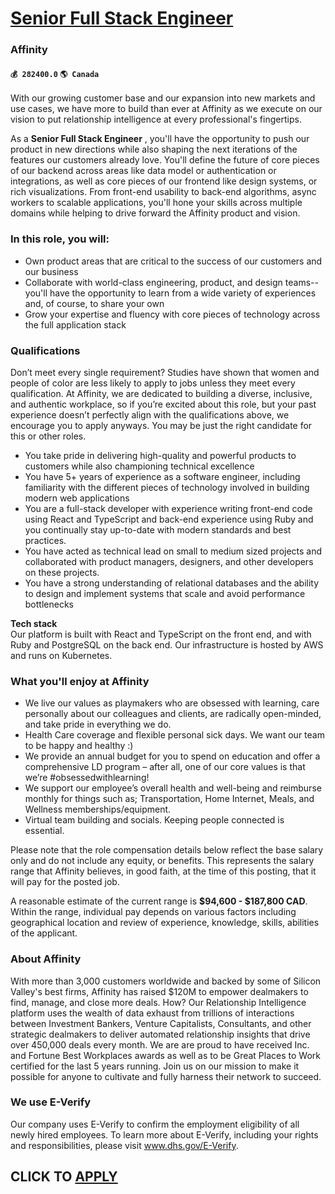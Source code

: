 # [Senior Full Stack Engineer](https://www.remotewlb.com/apply/senior-full-stack-engineer-83818)  
### Affinity  
#### `💰 282400.0` `🌎 Canada`  

With our growing customer base and our expansion into new markets and use cases, we have more to build than ever at Affinity as we execute on our vision to put relationship intelligence at every professional's fingertips.

As a **Senior Full Stack Engineer** , you'll have the opportunity to push our product in new directions while also shaping the next iterations of the features our customers already love. You'll define the future of core pieces of our backend across areas like data model or authentication or integrations, as well as core pieces of our frontend like design systems, or rich visualizations. From front-end usability to back-end algorithms, async workers to scalable applications, you'll hone your skills across multiple domains while helping to drive forward the Affinity product and vision.

### In this role, you will:

  * Own product areas that are critical to the success of our customers and our business
  * Collaborate with world-class engineering, product, and design teams--you'll have the opportunity to learn from a wide variety of experiences and, of course, to share your own
  * Grow your expertise and fluency with core pieces of technology across the full application stack

### Qualifications

Don’t meet every single requirement? Studies have shown that women and people of color are less likely to apply to jobs unless they meet every qualification. At Affinity, we are dedicated to building a diverse, inclusive, and authentic workplace, so if you’re excited about this role, but your past experience doesn’t perfectly align with the qualifications above, we encourage you to apply anyways. You may be just the right candidate for this or other roles.

  * You take pride in delivering high-quality and powerful products to customers while also championing technical excellence
  * You have 5+ years of experience as a software engineer, including familiarity with the different pieces of technology involved in building modern web applications
  * You are a full-stack developer with experience writing front-end code using React and TypeScript and back-end experience using Ruby and you continually stay up-to-date with modern standards and best practices.
  * You have acted as technical lead on small to medium sized projects and collaborated with product managers, designers, and other developers on these projects.
  * You have a strong understanding of relational databases and the ability to design and implement systems that scale and avoid performance bottlenecks

 **Tech stack**  
Our platform is built with React and TypeScript on the front end, and with Ruby and PostgreSQL on the back end. Our infrastructure is hosted by AWS and runs on Kubernetes.

### What you'll enjoy at Affinity

  * We live our values as playmakers who are obsessed with learning, care personally about our colleagues and clients, are radically open-minded, and take pride in everything we do.
  * Health Care coverage and flexible personal sick days. We want our team to be happy and healthy :)
  * We provide an annual budget for you to spend on education and offer a comprehensive LD program – after all, one of our core values is that we’re #obsessedwithlearning! 
  * We support our employee’s overall health and well-being and reimburse monthly for things such as; Transportation, Home Internet, Meals, and Wellness memberships/equipment.
  * Virtual team building and socials. Keeping people connected is essential.

Please note that the role compensation details below reflect the base salary only and do not include any equity, or benefits. This represents the salary range that Affinity believes, in good faith, at the time of this posting, that it will pay for the posted job.

A reasonable estimate of the current range is **$94,600 - $187,800 CAD**. Within the range, individual pay depends on various factors including geographical location and review of experience, knowledge, skills, abilities of the applicant.

### About Affinity

With more than 3,000 customers worldwide and backed by some of Silicon Valley's best firms, Affinity has raised $120M to empower dealmakers to find, manage, and close more deals. How? Our Relationship Intelligence platform uses the wealth of data exhaust from trillions of interactions between Investment Bankers, Venture Capitalists, Consultants, and other strategic dealmakers to deliver automated relationship insights that drive over 450,000 deals every month. We are are proud to have received Inc. and Fortune Best Workplaces awards as well as to be Great Places to Work certified for the last 5 years running. Join us on our mission to make it possible for anyone to cultivate and fully harness their network to succeed.

### We use E-Verify

Our company uses E-Verify to confirm the employment eligibility of all newly hired employees. To learn more about E-Verify, including your rights and responsibilities, please visit www.dhs.gov/E-Verify.

  
## CLICK TO [APPLY](https://www.remotewlb.com/apply/senior-full-stack-engineer-83818)

